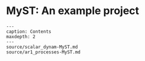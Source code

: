 # MyST: An example project

```{toctree}
---
caption: Contents
maxdepth: 2
---
source/scalar_dynam-MyST.md
source/ar1_processes-MyST.md
```
